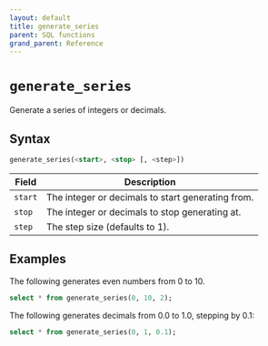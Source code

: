 ```yaml
---
layout: default
title: generate_series
parent: SQL functions
grand_parent: Reference
---
```


# `generate_series`

Generate a series of integers or decimals.

## Syntax

```sql
generate_series(<start>, <stop> [, <step>])
```

| Field   | Description                                       |
| ------- | ------------------------------------------------- |
| `start` | The integer or decimals to start generating from. |
| `stop`  | The integer or decimals to stop generating at.    |
| `step`  | The step size (defaults to 1).                    |

## Examples

The following generates even numbers from 0 to 10.

```sql
select * from generate_series(0, 10, 2);
```

The following generates decimals from 0.0 to 1.0, stepping by 0.1:

```sql
select * from generate_series(0, 1, 0.1);
```
